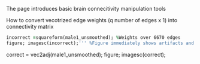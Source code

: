 The page introduces basic brain connecitivity manipulation tools

How to convert vecotrized edge weights (q number of edges x 1) into connectivity matrix

```ruby load malesmooth.mat
incorrect =squareform(male1_unsmoothed); %Weights over 6670 edges 
figure; imagesc(incorrect);''' %Figure immediately shows artifacts and you shoud immediately conclude something went wrong. 
```

correct = vec2adj(male1_unsmoothed); 
figure; imagesc(correct);

